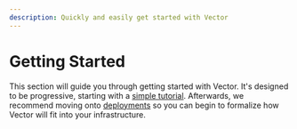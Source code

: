 ```yaml
---
description: Quickly and easily get started with Vector
---
```


# Getting Started

This section will guide you through getting started with Vector. It's designed
to be progressive, starting with a [simple tutorial][docs.sending-your-first-event].
Afterwards, we recommend moving onto [deployments][docs.deployment] so you can
begin to formalize how Vector will fit into your infrastructure.


[docs.deployment]: ../setup/deployment
[docs.sending-your-first-event]: ../setup/getting-started/sending-your-first-event
